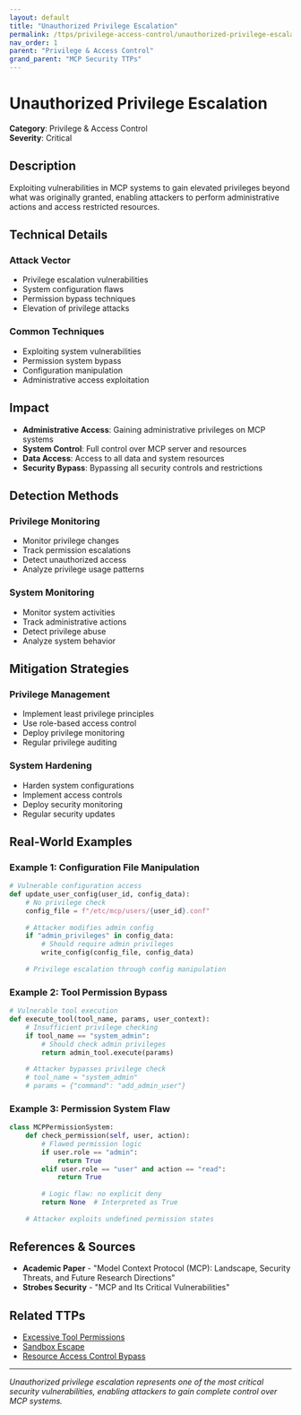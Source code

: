 ```yaml
---
layout: default
title: "Unauthorized Privilege Escalation"
permalink: /ttps/privilege-access-control/unauthorized-privilege-escalation/
nav_order: 1
parent: "Privilege & Access Control"
grand_parent: "MCP Security TTPs"
---
```


# Unauthorized Privilege Escalation

**Category**: Privilege & Access Control  
**Severity**: Critical  

## Description

Exploiting vulnerabilities in MCP systems to gain elevated privileges beyond what was originally granted, enabling attackers to perform administrative actions and access restricted resources.

## Technical Details

### Attack Vector
- Privilege escalation vulnerabilities
- System configuration flaws
- Permission bypass techniques
- Elevation of privilege attacks

### Common Techniques
- Exploiting system vulnerabilities
- Permission system bypass
- Configuration manipulation
- Administrative access exploitation

## Impact

- **Administrative Access**: Gaining administrative privileges on MCP systems
- **System Control**: Full control over MCP server and resources
- **Data Access**: Access to all data and system resources
- **Security Bypass**: Bypassing all security controls and restrictions

## Detection Methods

### Privilege Monitoring
- Monitor privilege changes
- Track permission escalations
- Detect unauthorized access
- Analyze privilege usage patterns

### System Monitoring
- Monitor system activities
- Track administrative actions
- Detect privilege abuse
- Analyze system behavior

## Mitigation Strategies

### Privilege Management
- Implement least privilege principles
- Use role-based access control
- Deploy privilege monitoring
- Regular privilege auditing

### System Hardening
- Harden system configurations
- Implement access controls
- Deploy security monitoring
- Regular security updates

## Real-World Examples

### Example 1: Configuration File Manipulation
```python
# Vulnerable configuration access
def update_user_config(user_id, config_data):
    # No privilege check
    config_file = f"/etc/mcp/users/{user_id}.conf"
    
    # Attacker modifies admin config
    if "admin_privileges" in config_data:
        # Should require admin privileges
        write_config(config_file, config_data)
    
    # Privilege escalation through config manipulation
```

### Example 2: Tool Permission Bypass
```python
# Vulnerable tool execution
def execute_tool(tool_name, params, user_context):
    # Insufficient privilege checking
    if tool_name == "system_admin":
        # Should check admin privileges
        return admin_tool.execute(params)
    
    # Attacker bypasses privilege check
    # tool_name = "system_admin"
    # params = {"command": "add_admin_user"}
```

### Example 3: Permission System Flaw
```python
class MCPPermissionSystem:
    def check_permission(self, user, action):
        # Flawed permission logic
        if user.role == "admin":
            return True
        elif user.role == "user" and action == "read":
            return True
        
        # Logic flaw: no explicit deny
        return None  # Interpreted as True
    
    # Attacker exploits undefined permission states
```

## References & Sources

- **Academic Paper** - "Model Context Protocol (MCP): Landscape, Security Threats, and Future Research Directions"
- **Strobes Security** - "MCP and Its Critical Vulnerabilities"

## Related TTPs

- [Excessive Tool Permissions](excessive-tool-permissions.md)
- [Sandbox Escape](sandbox-escape.md)
- [Resource Access Control Bypass](resource-access-control-bypass.md)

---

*Unauthorized privilege escalation represents one of the most critical security vulnerabilities, enabling attackers to gain complete control over MCP systems.*